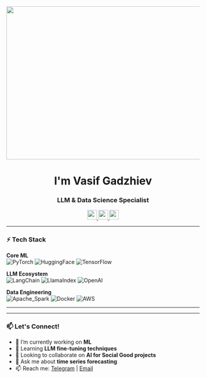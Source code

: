 <div align="center">
  <img height="400" width="800" src="https://media.giphy.com/media/v1.Y2lkPTc5MGI3NjExbTRvanB3eWt6YTVvbzY5a213eXEyd3l4ZmF5aG9wd205YWI3aXNzeiZlcD12MV9pbnRlcm5hbF9naWZfYnlfaWQmY3Q9Zw/8jnmXB4R1b5ska6L7l/giphy-downsized-large.gif" />
</div>

<h1 align="center">I'm Vasif Gadzhiev</h1>
<h3 align="center">LLM & Data Science Specialist</h3>

<div align="center">
  <a href="https://t.me/lionl1" target="_blank">
    <img src="https://img.shields.io/badge/Telegram-2CA5E0?style=for-the-badge&logo=telegram&logoColor=white" height="25"/>
  </a>
  <a href="https://linkedin.com/in/yourprofile" target="_blank">
    <img src="https://img.shields.io/badge/LinkedIn-0077B5?style=for-the-badge&logo=linkedin&logoColor=white" height="25"/>
  </a>
  <a href="mailto:vasifgadzhievgit@gmail.com">
    <img src="https://img.shields.io/badge/Gmail-D14836?style=for-the-badge&logo=gmail&logoColor=white" height="25"/>
  </a>
</div>


---

### ⚡ Tech Stack  

**Core ML**  
![PyTorch](https://img.shields.io/badge/PyTorch-EE4C2C?style=flat-square&logo=pytorch&logoColor=white)
![HuggingFace](https://img.shields.io/badge/HuggingFace-FFD21E?style=flat-square&logo=huggingface&logoColor=black)
![TensorFlow](https://img.shields.io/badge/TensorFlow-FF6F00?style=flat-square&logo=tensorflow&logoColor=white)  

**LLM Ecosystem**  
![LangChain](https://img.shields.io/badge/LangChain-00A67E?style=flat-square)
![LlamaIndex](https://img.shields.io/badge/LlamaIndex-7B68EE?style=flat-square)
![OpenAI](https://img.shields.io/badge/OpenAI-412991?style=flat-square&logo=openai&logoColor=white)  

**Data Engineering**  
![Apache_Spark](https://img.shields.io/badge/Spark-E25A1C?style=flat-square&logo=apachespark&logoColor=white)
![Docker](https://img.shields.io/badge/Docker-2496ED?style=flat-square&logo=docker&logoColor=white)
![AWS](https://img.shields.io/badge/AWS-232F3E?style=flat-square&logo=amazonaws&logoColor=white)  

---

---

### 📫 Let's Connect!
- 🔭 I’m currently working on **ML**
- 🌱 Learning **LLM fine-tuning techniques**
- 👯 Looking to collaborate on **AI for Social Good projects**
- 💬 Ask me about **time series forecasting**
- 📫 Reach me: [Telegram](https://t.me/lionl1) | [Email](mailto:vasifgadzhievgit@gmail.com)

